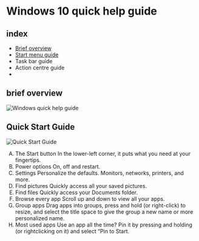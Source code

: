 # Windows 10 quick help guide

## index 
  * [Brief overview](#brief-overview)
  * [Start menu guide](#Start-menu-guide)
  * Task bar guide
  * Action centre guide
  * 



## brief overview

![Windows quick help guide](https://user-images.githubusercontent.com/61669097/118068083-dc574b80-b3f5-11eb-9977-71b410074255.png)






## Quick Start Guide

![Quick Start Guide](https://user-images.githubusercontent.com/61669097/118890003-12df1a00-b952-11eb-9b3e-218612d06ee0.png)
<ol type="A">
<li> The Start button
  In the lower-left corner, it puts
  what you need at your fingertips.</li>
<li> Power options
  On, off and restart. </li>
<li> Settings
  Personalize the defaults. Monitors,
  networks, printers, and more. </li>
<li> Find pictures
  Quickly access all your saved
  pictures. </li>
<li> Find files
  Quickly access your Documents
  folder. </li>
<li> Browse every app
Scroll up and down to view all
your apps. </li>
<li> Group apps
	Drag apps into groups, press
	and hold (or right-click) to resize,
	and select the title space to give
	the group a new name or more
	personalized name. </li>
<li> Most used apps
  Use an app all the time? Pin it by
  pressing and holding (or rightclicking on it) and select “Pin to
  Start. </li>
</ol>
  
  
 
